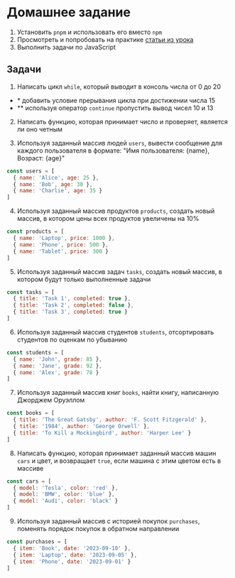 # Домашнее задание

1. Установить `pnpm` и использовать его вместо `npm`
2. Просмотреть и попробовать на практике [статьи из урока](agenda.md)
3. Выполнить задачи по JavaScript

## Задачи

1. Написать цикл `while`, который выводит в консоль числа от 0 до 20
  - \* добавить условие прерывания цикла при достижении числа 15
  - \*\* используя оператор `continue` пропустить вывод чисел 10 и 13

2. Написать функцию, которая принимает число и проверяет, является ли оно четным

3. Используя заданный массив людей `users`, вывести сообщение для каждого пользователя в формате: "Имя пользователя: {name}, Возраст: {age}"

```js
const users = [
  { name: 'Alice', age: 25 },
  { name: 'Bob', age: 30 },
  { name: 'Charlie', age: 35 }
]
```

4. Используя заданный массив продуктов `products`, создать новый массив, в котором цены всех продуктов увеличены на 10%

```js
const products = [
  { name: 'Laptop', price: 1000 },
  { name: 'Phone', price: 500 },
  { name: 'Tablet', price: 300 }
]
```

5. Используя заданный массив задач `tasks`, создать новый массив, в котором будут только выполненные задачи

```js
const tasks = [
  { title: 'Task 1', completed: true },
  { title: 'Task 2', completed: false },
  { title: 'Task 3', completed: true }
]
```

6. Используя заданный массив студентов `students`, отсортировать студентов по оценкам по убыванию

```js
const students = [
  { name: 'John', grade: 85 },
  { name: 'Jane', grade: 92 },
  { name: 'Alex', grade: 78 }
]
```

7. Используя заданный массив книг `books`, найти книгу, написанную Джорджем Оруэллом

```js
const books = [
  { title: 'The Great Gatsby', author: 'F. Scott Fitzgerald' },
  { title: '1984', author: 'George Orwell' },
  { title: 'To Kill a Mockingbird', author: 'Harper Lee' }
]
```

8. Написать функцию, которая принимает заданный массив машин `cars` и цвет, и возвращает `true`, если машина с этим цветом есть в массиве

```js
const cars = [
  { model: 'Tesla', color: 'red' },
  { model: 'BMW', color: 'blue' },
  { model: 'Audi', color: 'black' }
]
```

9. Используя заданный массив с историей покупок `purchases`, поменять порядок покупок в обратном направлении

```js
const purchases = [
  { item: 'Book', date: '2023-09-10' },
  { item: 'Laptop', date: '2023-09-05' },
  { item: 'Phone', date: '2023-09-01' }
]
```